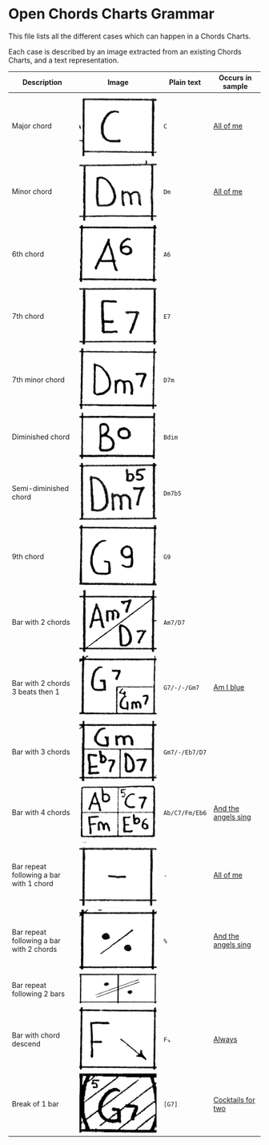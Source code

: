 # Open Chords Charts Grammar

This file lists all the different cases which can happen in a Chords Charts.

Each case is described by an image extracted from an existing Chords Charts, and a text representation.

| Description                                 | Image                                         | Plain text     | Occurs in sample                                         |
| ------------------------------------------- | --------------------------------------------- | -------------- | -------------------------------------------------------- |
| Major chord                                 | ![](./grammar-images/chord-major.png)         | `C`            | [All of me](./samples/All%20of%20me.png)                     |
| Minor chord                                 | ![](./grammar-images/chord-minor.png)         | `Dm`           | [All of me](./samples/All%20of%20me.png)                     |
| 6th chord                                   | ![](./grammar-images/chord-6th.png)           | `A6`           |                                                          |
| 7th chord                                   | ![](./grammar-images/chord-7th.png)           | `E7`           |                                                          |
| 7th minor chord                             | ![](./grammar-images/chord-7th-minor.png)     | `D7m`          |                                                          |
| Diminished chord                            | ![](./grammar-images/chord-dim.png)           | `Bdim`         |                                                          |
| Semi-diminished chord                       | ![](./grammar-images/chord-semidim.png)       | `Dm7b5`        |                                                          |
| 9th chord                                   | ![](./grammar-images/chord-9th.png)           | `G9`           |                                                          |
| Bar with 2 chords                           | ![](./grammar-images/bar-2-chords.png)        | `Am7/D7`       |                                                          |
| Bar with 2 chords<br>3 beats then 1         | ![](./grammar-images/bar-2-chords-3-1.png)    | `G7/-/-/Gm7`   | [Am I blue](./samples/Am%20I%20blue.png)                     |
| Bar with 3 chords                           | ![](./grammar-images/bar-3-chords.png)        | `Gm7/-/Eb7/D7` |                                                          |
| Bar with 4 chords                           | ![](./grammar-images/bar-4-chords.png)        | `Ab/C7/Fm/Eb6` | [And the angels sing](./samples/And%20the%20angels%20sing.png) |
| Bar repeat<br>following a bar with 1 chord  | ![](./grammar-images/bar-repeat-1-chord.png)  | `-`            | [All of me](./samples/All%20of%20me.png)                     |
| Bar repeat<br>following a bar with 2 chords | ![](./grammar-images/bar-repeat-2-chords.png) | `%`            | [And the angels sing](./samples/And%20the%20angels%20sing.png) |
| Bar repeat<br>following 2 bars              | ![](./grammar-images/bar-repeat-2-bars.png)   |                |                                                          |
| Bar with chord descend                      | ![](./grammar-images/bar-descend.png)         | `F↘`           | [Always](./samples/Always.png)                           |
| Break of 1 bar                              | ![](./grammar-images/break-1-bar.png)         | `[G7]`         | [Cocktails for two](./samples/Cocktails%20for%20two.png)     |
